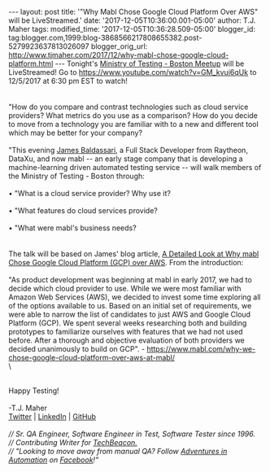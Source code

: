 \-\-- layout: post title: \'\"Why Mabl Chose Google Cloud Platform Over
AWS\" will be LiveStreamed.\' date: \'2017-12-05T10:36:00.001-05:00\'
author: T.J. Maher tags: modified\_time:
\'2017-12-05T10:36:28.509-05:00\' blogger\_id:
tag:blogger.com,1999:blog-3868566217808655382.post-5279923637813026097
blogger\_orig\_url:
http://www.tjmaher.com/2017/12/why-mabl-chose-google-cloud-platform.html
\-\-- Tonight\'s [Ministry of Testing - Boston
Meetup](https://www.meetup.com/ministry-of-testing-boston/events/244886498/)
will be LiveStreamed! Go
to <https://www.youtube.com/watch?v=GM_kvui6qUk> to 12/5/2017 at 6:30 pm
EST to watch!\
\
\
\"How do you compare and contrast technologies such as cloud service
providers? What metrics do you use as a comparison? How do you decide to
move from a technology you are familiar with to a new and different tool
which may be better for your company?\
\
\"This evening [James
Baldassari](https://www.linkedin.com/in/jbaldassari/), a Full Stack
Developer from Raytheon, DataXu, and now mabl \-- an early stage company
that is developing a machine-learning driven automated testing service
\-- will walk members of the Ministry of Testing - Boston through:\
\
• \"What is a cloud service provider? Why use it?\
\
• \"What features do cloud services provide?\
\
• \"What were mabl\'s business needs?\
\
\
The talk will be based on James\' blog article, [A Detailed Look at Why
mabl Chose Google Cloud Platform (GCP) over
AWS](https://www.mabl.com/why-we-chose-google-cloud-platform-over-aws-at-mabl/).
From the introduction:\
\
\"As product development was beginning at mabl in early 2017, we had to
decide which cloud provider to use. While we were most familiar with
Amazon Web Services (AWS), we decided to invest some time exploring all
of the options available to us. Based on an initial set of requirements,
we were able to narrow the list of candidates to just AWS and Google
Cloud Platform (GCP). We spent several weeks researching both and
building prototypes to familiarize ourselves with features that we had
not used before. After a thorough and objective evaluation of both
providers we decided unanimously to build on GCP\". -
<https://www.mabl.com/why-we-chose-google-cloud-platform-over-aws-at-mabl/>\
\

<div>

\
Happy Testing!\
\
-T.J. Maher\
[Twitter](https://twitter.com/tjmaher1) \| [LinkedIn](https://www.linkedin.com/in/tjmaher1) \| [GitHub](https://github.com/tjmaher)\
\
*// Sr. QA Engineer, Software Engineer in Test, Software Tester since
1996.\
// Contributing Writer
for [TechBeacon.](http://techbeacon.com/contributors/thomas-maher)\
// \"Looking to move away from manual QA? Follow [Adventures in
Automation](http://www.tjmaher.com/) on
[Facebook](https://www.facebook.com/AdventuresInAutomation/)!\"*

</div>
